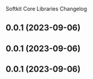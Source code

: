Softkit Core Libraries Changelog
## 0.0.1 (2023-09-06)

## 0.0.1 (2023-09-06)

## 0.0.1 (2023-09-06)
